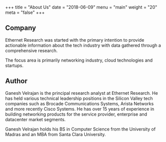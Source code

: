 +++
title = "About Us"
date = "2018-06-09"
menu = "main"
weight = "20"
meta = "false"
+++

## Company
Ethernet Research was started with the primary intention to provide actionable information about the tech industry with data gathered through a comprehensive research.

The focus area is primarily networking industry, cloud technologies and startups.

 

## Author
Ganesh Velrajan is the principal research analyst at Ethernet Research.  He has held various technical leadership positions in the Silicon Valley tech companies such as Brocade Communications Systems, Arista Networks and more recently Cisco Systems.  He has over 15 years of experience in building networking products for the service provider, enterprise and datacenter market segments.

Ganesh Velrajan holds his BS in Computer Science from the University of Madras and an MBA from Santa Clara University.


